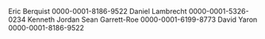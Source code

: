 Eric Berquist 0000-0001-8186-9522
Daniel Lambrecht 0000-0001-5326-0234
Kenneth Jordan
Sean Garrett-Roe 0000-0001-6199-8773
David Yaron 0000-0001-8186-9522
